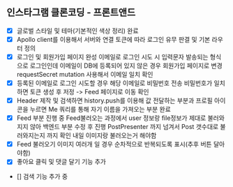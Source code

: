 ## 인스타그램 클론코딩 - 프론트앤드

- [X] 글로벌 스타일 및 테마(기본적인 색상 정리) 완료
- [X] Apollo client를 이용해서 서버와 연결 토큰에 따라 로그인 유무 판결 및 기본 라우터 정의
- [X] 로그인 및 회원가입 페이지 완성 이메일로 로그인 시도 시 입력문자 발송되는 형식으로 로그인인데 이메일이 DB에 등록되어 있지 않은 경우 회원가입 페이지로 변경 requestSecret mutation 사용해서 이메일 일치 확인
- [X] 등록된 이메일로 로그인 시도할 경우 해당 이메일로 비밀번호 전송 비밀번호가 일치하면 토큰 생성 후 저정 -> Feed 페이지로 이동 확인 
- [X] Header 제작 및 검색하면 history.push를 이용해 값 전달하는 부분과 프로필 아이콘을 누르면 Me 쿼리를 통해 자기 이름을 가져오는 부분 완료
- [X] Feed 부분 진행 중 Feed불러오는 과정에서 user 정보랑 file정보가 제대로 불러와지지 않아 백엔드 부분 수정 후 진행 PostPresenter 까지 넘겨서 Post 갯수대로 불러와지는지 까지 확인 내일 이미지랑 불러오는거 해야함
- [X] Feed 불러오기 이미지 여러개 일 경우 순차적으로 반복되도록 표시(추후 버튼 달아야함)
- [X] 좋아요 클릭 및 댓글 달기 기능 추가 
- [] 검색 기능 추가 중